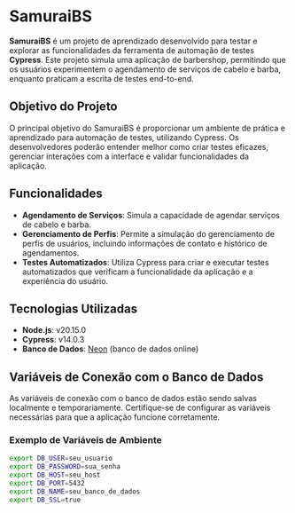 # SamuraiBS

**SamuraiBS** é um projeto de aprendizado desenvolvido para testar e explorar as funcionalidades da ferramenta de automação de testes **Cypress**. Este projeto simula uma aplicação de barbershop, permitindo que os usuários experimentem o agendamento de serviços de cabelo e barba, enquanto praticam a escrita de testes end-to-end.

## Objetivo do Projeto

O principal objetivo do SamuraiBS é proporcionar um ambiente de prática e aprendizado para automação de testes, utilizando Cypress. Os desenvolvedores poderão entender melhor como criar testes eficazes, gerenciar interações com a interface e validar funcionalidades da aplicação.

## Funcionalidades

- **Agendamento de Serviços**: Simula a capacidade de agendar serviços de cabelo e barba.
- **Gerenciamento de Perfis**: Permite a simulação do gerenciamento de perfis de usuários, incluindo informações de contato e histórico de agendamentos.
- **Testes Automatizados**: Utiliza Cypress para criar e executar testes automatizados que verificam a funcionalidade da aplicação e a experiência do usuário.

## Tecnologias Utilizadas

- **Node.js**: v20.15.0
- **Cypress**: v14.0.3
- **Banco de Dados**: [Neon](https://neon.tech) (banco de dados online)

## Variáveis de Conexão com o Banco de Dados

As variáveis de conexão com o banco de dados estão sendo salvas localmente e temporariamente. Certifique-se de configurar as variáveis necessárias para que a aplicação funcione corretamente.

### Exemplo de Variáveis de Ambiente

```bash
export DB_USER=seu_usuario
export DB_PASSWORD=sua_senha
export DB_HOST=seu_host
export DB_PORT=5432
export DB_NAME=seu_banco_de_dados
export DB_SSL=true

